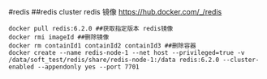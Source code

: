#redis
##redis cluster 
redis 镜像 https://hub.docker.com/_/redis
```shell script
docker pull redis:6.2.0 ##获取指定版本 redis镜像
docker rmi imageId ##删除镜像
docker rm containId1 containId2 containId3 ##删除容器
docker create --name redis-node-1 --net host --privileged=true -v /data/soft_test/redis/share/redis-node-1:/data redis:6.2.0 --cluster-enabled --appendonly yes --port 7701
```